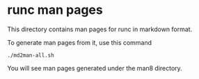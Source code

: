 runc man pages
====================

This directory contains man pages for runc in markdown format.

To generate man pages from it, use this command

    ./md2man-all.sh

You will see man pages generated under the man8 directory.

